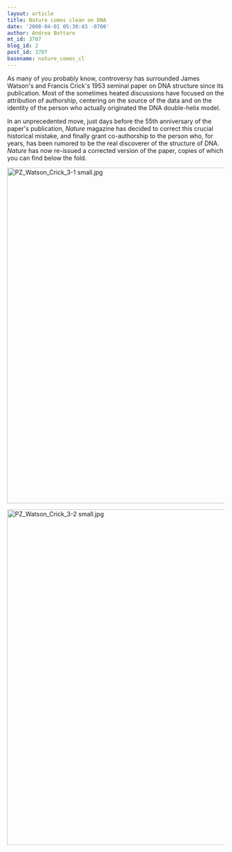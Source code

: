 ```yaml
---
layout: article
title: Nature comes clean on DNA
date: '2008-04-01 05:30:43 -0700'
author: Andrea Bottaro
mt_id: 3707
blog_id: 2
post_id: 3707
basename: nature_comes_cl
---
```

As many of you probably know, controversy has surrounded James Watson's and Francis Crick's 1953 seminal paper on DNA structure since its publication.  Most of the sometimes heated discussions have focused on the attribution of authorship, centering on the source of the data and on the identity of the person who actually originated the DNA double-helix model. 

In an unprecedented move, just days before the 55th anniversary of the paper's publication, _Nature_ magazine has decided to correct this crucial historical mistake, and finally grant co-authorship to the person who, for years, has been rumored to be the real discoverer of the structure of DNA.  _Nature_ has now re-issued a corrected version of the paper, copies of which you can find below the fold.

[<img src="/PT/uploads/2008/PZ_Watson_Crick_3-1 small-thumb-600x776.jpg" alt="PZ_Watson_Crick_3-1 small.jpg" width="600" height="776" class="mt-image-none" />](http://pandasthumb.org/archives/PZ_Watson_Crick_3-1%20small.html)

[<img src="/PT/uploads/2008/PZ_Watson_Crick_3-2 small-thumb-600x776.jpg" alt="PZ_Watson_Crick_3-2 small.jpg" width="600" height="776" class="mt-image-none" />](http://pandasthumb.org/archives/PZ_Watson_Crick_3-2%20small1.html)
